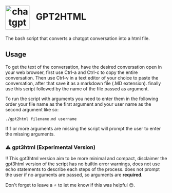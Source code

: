 <h1><img src="https://seeklogo.com/images/C/chatgpt-logo-02AFA704B5-seeklogo.com.png" width="75" 
     height="75" alt="chatgpt logo" style="text-align: center; vertical-align: middle;"> &nbsp; GPT2HTML</h1>

<p>    
The bash script that converts a chatgpt conversation into a html file.
</p>

## Usage
To get the text of the conversation, have the desired conversation open in your web browser, first use Ctrl-a and Ctrl-c to copy the entire conversation. Then use Ctrl-v in a text editor of your choice to paste the conversation, after that save it as a markdown file (.MD extension). finally use this script followed by the name of the file passed as argument.

To run the script with arguments you need to enter them in the following order your file name as the first argument and your user name as the second argument like so:

~~~
./gpt2html filename.md username
~~~

If 1 or more arguments are missing the script will prompt the user to enter the missing arguments.

### ⚠️ gpt3html (Experimental Version)

‼️ This gpt3html version aim to be more minimal and compact, disclaimer the gpt3html version of the script has no builtin error warnings, does not use echo statements to describe each steps of the process. does not prompt the user if no arguments are passed, so arguments are <strong>required</strong>.

Don't forget to leave a ⭐ to let me know if this was helpful 😊.
